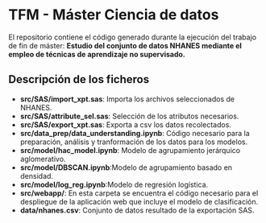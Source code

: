 # TFM - Máster Ciencia de datos

El repositorio contiene el código generado durante la ejecución del trabajo de fin de máster: **Estudio del conjunto de datos NHANES mediante el empleo de técnicas de aprendizaje no supervisado.**

## Descripción de los ficheros

- **src/SAS/import_xpt.sas**: Importa los archivos seleccionados de NHANES.
- **src/SAS/attribute_sel.sas**: Selección de los atributos necesarios.
- **src/SAS/export_xpt.sas**: Exporta a csv los datos recolectados.
- **src/data_prep/data_understanding.ipynb**: Código necesario para la preparación, análisis y tranformación de los datos para los modelos.
- **src/model/hac_model.ipynb**: Modelo de agrupamiento jerárquico aglomerativo.
- **src/model/DBSCAN.ipynb**:Modelo de agrupamiento basado en densidad.
- **src/model/log_reg.ipynb**:Modelo de regresión logística.
- **src/webapp/**: En esta carpeta se encuentra el código necesario para el despliegue de la aplicación web que incluye el modelo de clasificación.
- **data/nhanes.csv**: Conjunto de datos resultado de la exportación SAS.
